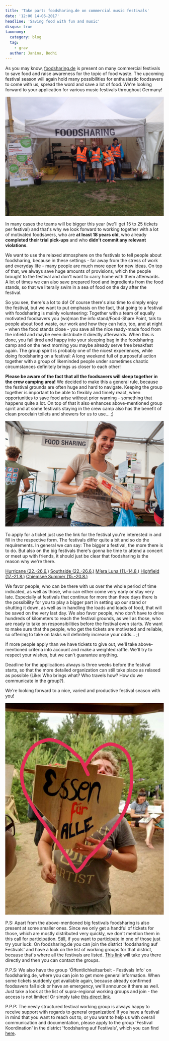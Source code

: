 ```yaml
---
title: 'Take part: foodsharing.de on commercial music festivals'
date: '12:00 14-05-2017'
headline: 'Saving food with fun and music'
disqus: true
taxonomy:
  category: blog
  tag:
    - grav
  author: Janina, Bodhi
---
```


As you may know, [foodsharing.de](https://foodsharing.de) is present on many commercial festivals to save food and raise awareness for the topic of food waste. The upcoming festival season will again hold many possibilities for enthusiastic foodsavers to come with us, spread the word and save a lot of food. We're looking forward to your application for various music festivals throughout Germany!

![](/images/summerstale_booth.jpg)

In many cases the teams will be bigger this year (we'll get 15 to 25 tickets per festival) and that's why we look forward to working together with a lot of motivated foodsavers, who are **at least 18 years old**, who already **completed their trial pick-ups** and who **didn't commit any relevant violations**.

We want to use the relaxed atmosphere on the festivals to tell people about foodsharing, because in these settings - far away from the stress of work and everyday life - many people are much more open for new ideas. On top of that, we always save huge amounts of provisions, which the people brought to the festival and don't want to carry home with them afterwards. A lot of times we can also save prepared food and ingredients from the food stands, so that we literally swim in a sea of food on the day after the festival.

So you see, there's a lot to do! Of course there's also time to simply enjoy the festival, but we want to put emphasis on the fact, that going to a festival with foodsharing is mainly volunteering: Together with a team of equally motivated foodsavers you (wo)man the info stand/Food-Share Point, talk to people about food waste, our work and how they can help, too, and at night - when the food stands close - you save all the nice ready-made food from the infield and maybe even distribute it directly afterwards. When this is done, you fall tired and happy into your sleeping bag in the foodsharing camp and on the next morning you maybe already serve free breakfast again.
The group spirit is probably one of the nicest experiences, while doing foodsharing on a festival: A long weekend full of purposeful action together with a group of likeminded people under sometimes chaotic circumstances definitely brings us closer to each other!


**Please be aware of the fact that all the foodsavers will sleep together in the crew camping area!** We decided to make this a general rule, because the festival grounds are often huge and hard to navigate. Keeping the group together is important to be able to flexibly and timely react, when opportunities to save food arise without prior warning - something that happens quite a lot. On top of that it also enhances above-mentioned group spirit and at some festivals staying in the crew camp also has the benefit of clean procelain toilets and showers for us to use... ;)

![](/images/appelflappen.jpg)

To apply for a ticket just use the link for the festival you're interested in and fill in the respective form. The festivals differ quite a bit and so do the requirements. In general we can say: The bigger a festival, the more there is to do. But also on the big festivals there's gonna be time to attend a concert or meet up with friends, it should just be clear that foodsharing is the reason why we're there.

[Hurricane (22.-26.6.)](https://goo.gl/forms/09YXg3oesiBkPstG2)
[Southside (22.-26.6.)](https://goo.gl/forms/p1sl3bdgriUCVoo02)
[M’era Luna (11.-14.8.)](https://goo.gl/forms/wKwDYoYEiqXhvzRP2)
[Highfield (17.-21.8.)](https://goo.gl/forms/PHfsb6kiUseWxh6y1)
[Chiemsee Summer (15.-20.8.)](https://goo.gl/forms/sWhxg0id3QPrqZEw1)

We favor people, who can be there with us over the whole period of time indicated, as well as those, who can either come very early or stay very late. Especially at festivals that continue for more than three days there is the possibility for you to play a bigger part in setting up our stand or shutting it down, as well as in handling the loads and loads of food, that will be saved on the very last day.
We also favor people, who don't have to drive hundreds of kilometers to reach the festival grounds, as well as those, who are ready to take on responsibilities before the festival even starts. We want to make sure that the people, who get the tickets are motivated and reliable, so offering to take on tasks will definitely increase your odds... ;)

If more people apply than we have tickets to give out, we'll take above-mentioned criteria into account and make a weighted raffle. We'll try to respect your wishes, but we can't guarantee anything.

Deadline for the applications always is three weeks before the festival starts, so that the more detailed organization can still take place as relaxed as possible (Like: Who brings what? Who travels how? How do we communicate in the group?).

We're looking forward to a nice, varied and productive festival season with you!

![](/images/bodhi_essenfueralle.jpg)

P.S: Apart from the above-mentioned big festivals foodsharing is also present at some smaller ones. Since we only get a handful of tickets for those, which are mostly distributed very quickly, we don't mention them in this call for participation. Still, if you want to participate in one of those just try your luck: On foodsharing.de you can join the district 'foodsharing auf Festivals' and have a look on the list of working groups for that district, because that's where all the festivals are listed. [This link](https://foodsharing.de/?page=groups&p=1432) will take you there directly and then you can contact the groups.

P.P.S: We also have the group 'Öffentlichkeitsarbeit - Festivals Info' on foodsharing.de, where you can join to get more general information. When some tickets suddenly get available again, because already confirmed foodsavers fall sick or have an emergency, we'll announce it there as well. Just take a look at the list of supra-regional working groups and join - the access is not limited! Or simply take [this direct link](https://foodsharing.de/?page=groups).

P.P.P: The newly structured festival working group is always happy to receive support with regards to general organization! If you have a festival in mind that you want to reach out to, or you want to help us with overall communication and documentation, please apply to the group 'Festival Koordination' in the district 'foodsharing auf Festivals', which you can find [here](https://foodsharing.de/?page=groups&p=1432).